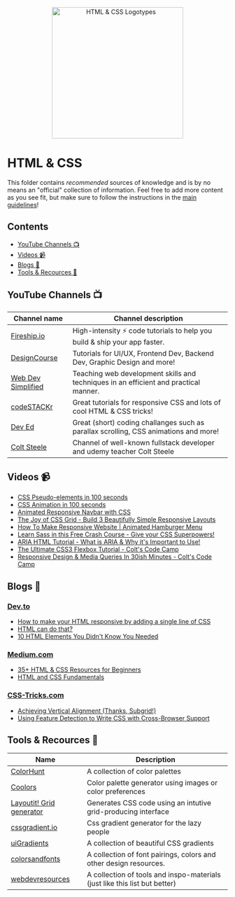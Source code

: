 <div align="center">
<img width="300" src="https://miro.medium.com/max/792/1*lJ32Bl-lHWmNMUSiSq17gQ.png" alt="HTML & CSS Logotypes">
</div>

# HTML & CSS

This folder contains *recommended* sources of knowledge and is by no means an "official" collection of information. Feel free to add more content as you see fit, but make sure to follow the instructions in the [main guidelines](https://github.com/bjornwann/fullstack-2020-resources/blob/master/README.md)!

## Contents
- [YouTube Channels 📺](#youtube-channels-📺)
- [Videos 📹](#videos-📹)
- [Blogs 📝](#blogs-📝)
- [Tools & Recources 🔨](#tools--recources-🔨)

## YouTube Channels 📺
|Channel name  | Channel description |
|--|--|
| [Fireship.io](https://www.youtube.com/c/AngularFirebase) | High-intensity ⚡ code tutorials to help you build & ship your app faster. 
|[DesignCourse](https://www.youtube.com/c/DesignCourse)|Tutorials for UI/UX, Frontend Dev, Backend Dev, Graphic Design and more!
| [Web Dev Simplified](https://www.youtube.com/c/WebDevSimplified)| Teaching web development skills and techniques in an efficient and practical manner.
| [codeSTACKr](https://www.youtube.com/c/codeSTACKr)| Great tutorials for responsive CSS and lots of cool HTML & CSS tricks!
| [Dev Ed](https://www.youtube.com/c/DevEd) | Great (short) coding challanges such as parallax scrolling, CSS animations and more!
|[Colt Steele](https://www.youtube.com/c/ColtSteeleCode)|Channel of well-known fullstack developer and udemy teacher Colt Steele

## Videos 📹
- [CSS Pseudo-elements in 100 seconds](https://www.youtube.com/watch?v=e1KpKBHJOrA)
- [CSS Animation in 100 seconds](https://www.youtube.com/watch?v=HZHHBwzmJLk)
- [Animated Responsive Navbar with CSS](https://www.youtube.com/watch?v=biOMz4puGt8)
- [The Joy of CSS Grid - Build 3 Beautifully Simple Responsive Layouts](https://www.youtube.com/watch?v=705XCEruZFs)
- [How To Make Responsive Website | Animated Hamburger Menu](https://www.youtube.com/watch?v=nME3fE3c9Qw)
- [Learn Sass in this Free Crash Course - Give your CSS Superpowers!](https://www.youtube.com/watch?v=roywYSEPSvc&t=436s)
- [ARIA HTML Tutorial - What is ARIA & Why it's Important to Use!](https://www.youtube.com/watch?v=0hqhAIjE_8I)
- [The Ultimate CSS3 Flexbox Tutorial - Colt's Code Camp](https://www.youtube.com/watch?v=qZv-rNx0jEA)
- [Responsive Design & Media Queries In 30ish Minutes - Colt's Code Camp](https://www.youtube.com/watch?v=na-X_SM8vg0)

## Blogs 📝

### [Dev.to](https://dev.to)
- [How to make your HTML responsive by adding a single line of CSS](https://dev.to/scrimba/how-to-make-your-html-responsive-by-adding-a-single-line-of-css-29h)
- [HTML can do that?](https://dev.to/ananyaneogi/html-can-do-that-c0n)
- [10 HTML Elements You Didn't Know You Needed](https://dev.to/emmabostian/10-html-element-you-didnt-know-you-needed-3jo4)
### [Medium.com](https://medium.com)
- [35+ HTML & CSS Resources for Beginners](https://medium.com/level-up-web/30-html-css-resources-for-beginners-4e4d0af4b44b)
- [HTML and CSS Fundamentals](https://medium.com/@iampika/html-and-css-fundamentals-6b8f7d90911b)

### [CSS-Tricks.com](https://css-tricks.com/)
- [Achieving Vertical Alignment (Thanks, Subgrid!)](https://css-tricks.com/achieving-vertical-alignment-thanks-subgrid/)
- [Using Feature Detection to Write CSS with Cross-Browser Support](https://css-tricks.com/using-feature-detection-to-write-css-with-cross-browser-support/)


## Tools & Recources 🔨
|Name  | Description |
|--|--|
|[ColorHunt](https://colorhunt.co/)  | A collection of color palettes |
|[Coolors](https://coolors.co/)  | Color palette generator using images or color preferences |
|[Layoutit! Grid generator](https://grid.layoutit.com/)  | Generates CSS code using an intutive grid-producing interface |
| [cssgradient.io](https://cssgradient.io/) | Css gradient generator for the lazy people|
| [uiGradients](https://uigradients.com/)|A collection of beautiful CSS gradients|
| [colorsandfonts](https://colorsandfonts.com)|A collection of font pairings, colors and other design resources. 
| [webdevresources](https://webdevresources.info/)|A collection of tools and inspo-materials (just like this list but better)